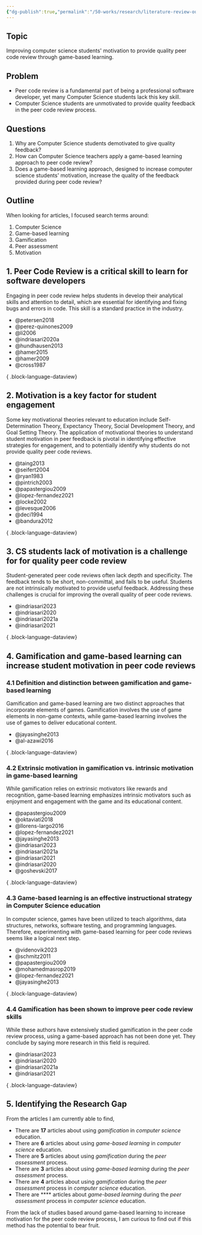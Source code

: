 ```yaml
---
{"dg-publish":true,"permalink":"/50-works/research/literature-review-outline/","title":"Literature Review Outline","created":"2024-08-31","updated":"2024-09-13"}
---
```



## Topic

Improving computer science students' motivation to provide quality peer code review through game-based learning.

## Problem

- Peer code review is a fundamental part of being a professional software developer, yet many Computer Science students lack this key skill.
- Computer Science students are unmotivated to provide quality feedback in the peer code review process.

## Questions

1. Why are Computer Science students demotivated to give quality feedback?
2. How can Computer Science teachers apply a game-based learning approach to peer code review?
3. Does a game-based learning approach, designed to increase computer science students' motivation, increase the quality of the feedback provided during peer code review?

## Outline

When looking for articles, I focused search terms around:

1. Computer Science
2. Game-based learning
3. Gamification
4. Peer assessment
5. Motivation

## 1. Peer Code Review is a critical skill to learn for software developers

Engaging in peer code review helps students in develop their analytical skills and attention to detail, which are essential for identifying and fixing bugs and errors in code. This skill is a standard practice in the industry.

- @petersen2018
- @perez-quinones2009
- @li2006
- @indriasari2020a
- @hundhausen2013
- @hamer2015
- @hamer2009
- @cross1987

{ .block-language-dataview}

## 2. Motivation is a key factor for student engagement

Some key motivational theories relevant to education include Self-Determination Theory, Expectancy Theory, Social Development Theory, and Goal Setting Theory. The application of motivational theories to understand student motivation in peer feedback is pivotal in identifying effective strategies for engagement, and to potentially identify why students do not provide quality peer code reviews.

- @taing2013
- @seifert2004
- @ryan1983
- @pintrich2003
- @papastergiou2009
- @lopez-fernandez2021
- @locke2002
- @levesque2006
- @deci1994
- @bandura2012

{ .block-language-dataview}

## 3. CS students lack of motivation is a challenge for for quality peer code review

Student-generated peer code reviews often lack depth and specificity. The feedback tends to be short, non-committal, and fails to be useful. Students are not intrinsically motivated to provide useful feedback. Addressing these challenges is crucial for improving the overall quality of peer code reviews.

- @indriasari2023
- @indriasari2020
- @indriasari2021a
- @indriasari2021

{ .block-language-dataview}

## 4. Gamification and game-based learning can increase student motivation in peer code reviews

### 4.1 Definition and distinction between gamification and game-based learning

Gamification and game-based learning are two distinct approaches that incorporate elements of games. Gamification involves the use of game elements in non-game contexts, while game-based learning involves the use of games to deliver educational content.

- @jayasinghe2013
- @al-azawi2016

{ .block-language-dataview}

### 4.2 Extrinsic motivation in gamification vs. intrinsic motivation in game-based learning

While gamification relies on extrinsic motivators like rewards and recognition, game-based learning emphasizes intrinsic motivators such as enjoyment and engagement with the game and its educational content.

- @papastergiou2009
- @oktaviati2018
- @llorens-largo2016
- @lopez-fernandez2021
- @jayasinghe2013
- @indriasari2023
- @indriasari2021a
- @indriasari2021
- @indriasari2020
- @goshevski2017

{ .block-language-dataview}

### 4.3 Game-based learning is an effective instructional strategy in Computer Science education

In computer science, games have been utilized to teach algorithms, data structures, networks, software testing, and programming languages. Therefore, experimenting with game-based learning for peer code reviews seems like a logical next step.

- @videnovik2023
- @schmitz2011
- @papastergiou2009
- @mohamedmasrop2019
- @lopez-fernandez2021
- @jayasinghe2013

{ .block-language-dataview}

### 4.4 Gamification has been shown to improve peer code review skills

While these authors have extensively studied gamification in the peer code review process, using a game-based approach has not been done yet. They conclude by saying more research in this field is required.

- @indriasari2023
- @indriasari2020
- @indriasari2021a
- @indriasari2021

{ .block-language-dataview}

## 5. Identifying the Research Gap

From the articles I am currently able to find,

- There are **17** articles about using _gamification_ in _computer science_ education.
- There are **6** articles about using _game-based learning_ in _computer science_ education.
- There are **5** articles about using _gamification_ during the _peer assessment_ process.
- There are **3** articles about using _game-based learning_ during the _peer assessment_ process.
- There are **4** articles about using _gamification_ during the _peer assessment_ process in _computer science_ education.
- There are **** articles about _game-based learning_ during the _peer assessment_ process in _computer science_ education.

From the lack of studies based around game-based learning to increase motivation for the peer code review process, I am curious to find out if this method has the potential to bear fruit.
